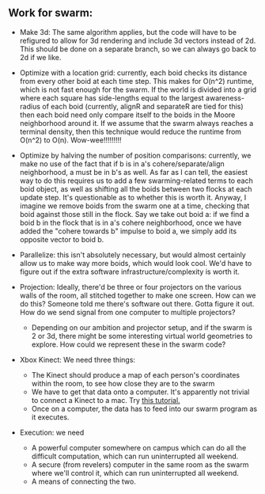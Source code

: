 Work for swarm:
---------------

*   Make 3d: The same algorithm applies, but the code will have to be refigured to allow for 3d rendering and include 3d vectors instead of 2d. This should be done on a separate branch, so we can always go back to 2d if we like.

*   Optimize with a location grid: currently, each boid checks its distance from every other boid at each time step. This makes for O(n^2) runtime, which is not fast enough for the swarm. If the world is divided into a grid where each square has side-lengths equal to the largest awareness-radius of each boid (currently, alignR and separateR are tied for this) then each boid need only compare itself to the boids in the Moore neighborhood around it. If we assume that the swarm always reaches a terminal density, then this technique would reduce the runtime from O(n^2) to O(n). Wow-wee!!!!!!!!!

*   Optimize by halving the number of position comparisons: currently, we make no use of the fact that if b is in a's cohere/separate/align neighborhood, a must be in b's as well. As far as I can tell, the easiest way to do this requires us to add a few swarming-related terms to each boid object, as well as shifting all the boids between two flocks at each update step. It's questionable as to whether this is worth it. Anyway, I imagine we remove boids from the swarm one at a time, checking that boid against those still in the flock. Say we take out boid a: if we find a boid b in the flock that is in a's cohere neighborhood, once we have added the "cohere towards b" impulse to boid a, we simply add its opposite vector to boid b.

*   Parallelize: this isn't absolutely necessary, but would almost certainly allow us to make way more boids, which would look cool. We'd have to figure out if the extra software infrastructure/complexity is worth it.

*   Projection: Ideally, there'd be three or four projectors on the various walls of the room, all stitched together to make one screen. How can we do this? Someone told me there's software out there. Gotta figure it out. How do we send signal from one computer to multiple projectors?
    * Depending on our ambition and projector setup, and if the swarm is 2 or 3d, there might be some interesting virtual world geometries to explore. How could we represent these in the swarm code?

*   Xbox Kinect: We need three things:
    * The Kinect should produce a map of each person's coordinates within the room, to see how close they are to the swarm
    * We have to get that data onto a computer. It's apparently not trivial to connect a Kinect to a mac. Try [this tutorial.](http://www.alan-pipitone.com/index.php/en/blogeng/apple-mac/item/84-use-kinect-with-mac-osx "Alan Pipitone's Kinect Mac tutorial")
    * Once on a computer, the data has to feed into our swarm program as it executes.

*   Execution: we need
    * A powerful computer somewhere on campus which can do all the difficult computation, which can run uninterrupted all weekend.
    * A secure (from revelers) computer in the same room as the swarm where we'll control it, which can run uninterrupted all weekend.
    * A means of connecting the two.
